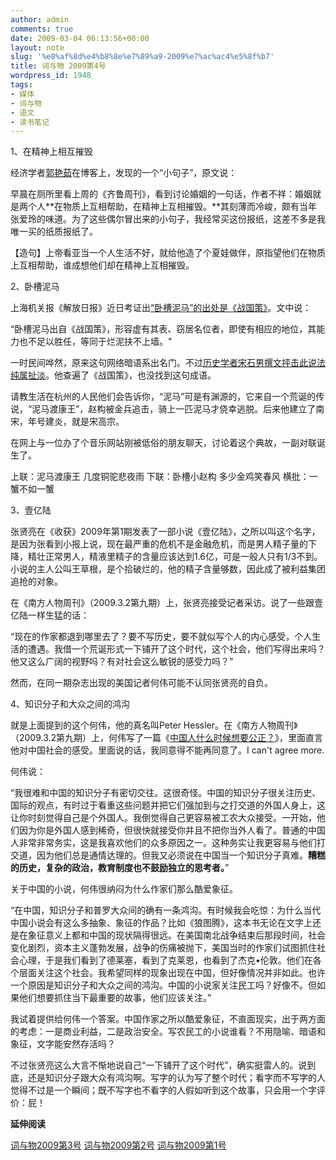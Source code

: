 ```yaml
---
author: admin
comments: true
date: 2009-03-04 06:13:56+00:00
layout: note
slug: '%e8%af%8d%e4%b8%8e%e7%89%a9-2009%e7%ac%ac4%e5%8f%b7'
title: 词与物 2009第4号
wordpress_id: 1948
tags:
- 媒体
- 词与物
- 语文
- 读书笔记
---
```


1、在精神上相互摧毁

经济学者[郭艳茹](http://blog.sina.com.cn/s/blog_4a22f44b0100bvq7.html)在博客上，发现的一个“小句子”，原文说：

早晨在厕所里看上周的《齐鲁周刊》，看到讨论婚姻的一句话，作者不祥：婚姻就是两个人**在物质上互相帮助，在精神上互相摧毁。**其刻薄而冷峻，颇有当年张爱玲的味道。为了这些偶尔冒出来的小句子，我经常买这份报纸，这差不多是我唯一买的纸质报纸了。

【造句】上帝看亚当一个人生活不好，就给他造了个夏娃做伴，原指望他们在物质上互相帮助，谁成想他们却在精神上互相摧毁。 

2、卧槽泥马

上海机关报《解放日报》近日考证出[“卧槽泥马”的出处是《战国策》](http://epaper.jfdaily.com/jfdaily/html/2009-02/23/content_199104.htm)。文中说：

“卧槽泥马出自《战国策》，形容虚有其表、窃居名位者，即使有相应的地位，其能力也不足以胜任，等同于烂泥扶不上墙。"

一时民间哗然，原来这句网络暗语系出名门。不过[历史学者宋石男撰文抨击此说法纯属扯淡](http://ssnly100.blog.163.com/blog/static/1156339200924102115834/)。他查遍了《战国策》，也没找到这句成语。

请教生活在杭州的人民他们会告诉你，“泥马”可是有渊源的，它来自一个荒诞的传说，“泥马渡康王”，赵构被金兵追击，骑上一匹泥马才侥幸逃脱。后来他建立了南宋，年号建炎，就是宋高宗。

在网上与一位办了个音乐网站刚被低俗的朋友聊天，讨论着这个典故，一副对联诞生了。

上联：泥马渡康王 几度铜驼悲夜雨 
下联：卧槽小赵构 多少金鸡笑春风
横批：一蟹不如一蟹

3、壹亿陆

张贤亮在《收获》2009年第1期发表了一部小说《壹亿陆》，之所以叫这个名字，是因为张看到小报上说，现在最严重的危机不是金融危机，而是男人精子量的下降，精壮正常男人，精液里精子的含量应该达到1.6亿，可是一般人只有1/3不到。小说的主人公叫王草根，是个拾破烂的，他的精子含量够数，因此成了被利益集团追抢的对象。

在《南方人物周刊》（2009.3.2第九期）上，张贤亮接受记者采访。说了一些跟壹亿陆一样生猛的话：

“现在的作家都退到哪里去了？要不写历史，要不就似写个人的内心感受，个人生活的遭遇。我借一个荒诞形式一下铺开了这个时代，这个社会，他们写得出来吗？他又这么广阔的视野吗？有对社会这么敏锐的感受力吗？”

然而，在同一期杂志出现的美国记者何伟可能不认同张贤亮的自负。

4、知识分子和大众之间的鸿沟

就是上面提到的这个何伟，他的真名叫Peter Hessler。在《南方人物周刊》（2009.3.2第九期）上，何伟写了一篇《[中国人什么时候想要公正？](http://www.hecaitou.net/?p=4840)》，里面直言他对中国社会的感受。里面说的话，我同意得不能再同意了。I can't agree more.

何伟说：

“我很难和中国的知识分子有密切交往。这很奇怪。中国的知识分子很关注历史、国际的观点，有时过于看重这些问题并把它们强加到与之打交道的外国人身上，这让你时刻觉得自己是个外国人。我倒觉得自己更容易被工农大众接受。一开始，他们因为你是外国人感到稀奇，但很快就接受你并且不把你当外人看了。普通的中国人非常非常务实，这是我喜欢他们的众多原因之一。这种务实让我更容易与他们打交道，因为他们总是通情达理的。但我又必须说在中国当一个知识分子真难。**糟糕的历史，复杂的政治，教育制度也不鼓励独立的思考者。**”

关于中国的小说，何伟很纳闷为什么作家们那么酷爱象征。

“在中国，知识分子和普罗大众间的确有一条鸿沟。有时候我会吃惊：为什么当代中国小说会有这么多抽象、象征的作品？比如《狼图腾》，这本书无论在文字上还是在象征意义上都和中国的现状隔得很远。在美国南北战争结束后那段时间，社会变化剧烈，资本主义蓬勃发展，战争的伤痛被抛下，美国当时的作家们试图抓住社会心理，于是我们看到了德莱塞，看到了克莱恩，也看到了杰克•伦敦。他们在各个层面关注这个社会。我希望同样的现象出现在中国，但好像情况并非如此。也许一个原因是知识分子和大众之间的鸿沟。中国的小说家关注民工吗？好像不。但如果他们想要抓住当下最重要的故事，他们应该关注。”

我试着提供给何伟一个答案。中国作家之所以酷爱象征，不直面现实，出于两方面的考虑：一是商业利益，二是政治安全。写农民工的小说谁看？不用隐喻、暗语和象征，文字能安然存活吗？

不过张贤亮这么大言不惭地说自己“一下铺开了这个时代”，确实挺雷人的。说到底，还是知识分子跟大众有鸿沟啊。写字的认为写了整个时代；看字而不写字的人觉得不过是一个瞬间；既不写字也不看字的人假如听到这个故事，只会用一个字评价：屁！

**延伸阅读**

[词与物2009第3号](http://www.baibanbao.net/?p=1927)
[词与物2009第2号](http://www.baibanbao.net/?p=1880)
[词与物2009第1号](http://www.baibanbao.net/?p=1850)

